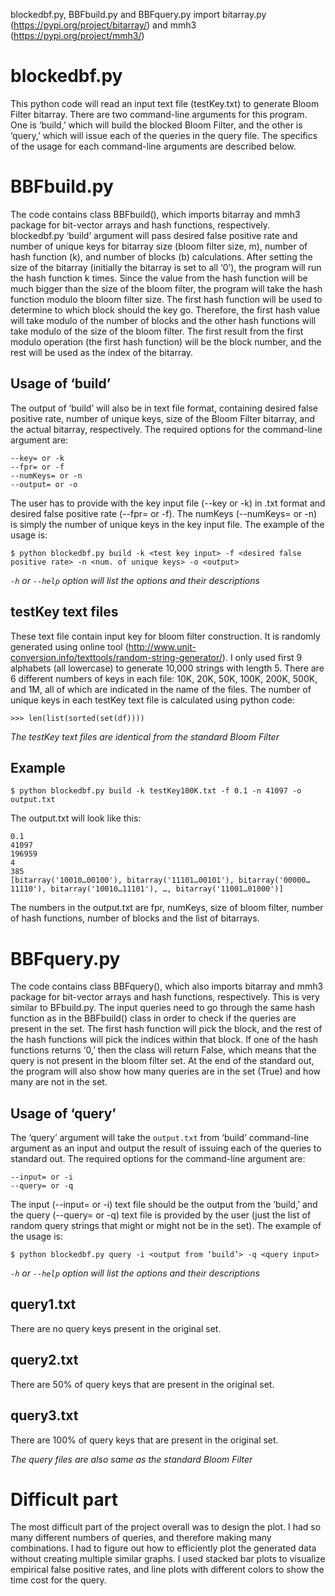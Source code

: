 blockedbf.py, BBFbuild.py and BBFquery.py import bitarray.py (https://pypi.org/project/bitarray/) and mmh3 (https://pypi.org/project/mmh3/) 

# blockedbf.py

This python code will read an input text file (testKey.txt) to generate Bloom Filter bitarray. There are two command-line arguments for this program. One is ‘build,’ which will build the blocked Bloom Filter, and the other is ‘query,’ which will issue each of the queries in the query file. The specifics of the usage for each command-line arguments are described below. 

# BBFbuild.py

The code contains class BBFbuild(), which imports bitarray and mmh3 package for bit-vector arrays and hash functions, respectively. blockedbf.py ‘build’ argument will pass desired false positive rate and number of unique keys for bitarray size (bloom filter size, m), number of hash function (k), and number of blocks (b) calculations. After setting the size of the bitarray (initially the bitarray is set to all ‘0’), the program will run the hash function k times. Since the value from the hash function will be much bigger than the size of the bloom filter, the program will take the hash function modulo the bloom filter size. The first hash function will be used to determine to which block should the key go. Therefore, the first hash value will take modulo of the number of blocks and the other hash functions will take modulo of the size of the bloom filter. The first result from the first modulo operation (the first hash function) will be the block number, and the rest will be used as the index of the bitarray. 

## Usage of ‘build’

The output of ‘build’ will also be in text file format, containing desired false positive rate, number of unique keys, size of the Bloom Filter bitarray, and the actual bitarray, respectively.
The required options for the command-line argument are:

```
--key= or -k
--fpr= or -f
--numKeys= or -n
--output= or -o
```

The user has to provide with the key input file (--key or -k) in .txt format and desired false positive rate (--fpr= or -f). The numKeys (--numKeys= or -n) is simply the number of unique keys in the key input file. The example of the usage is: 

```
$ python blockedbf.py build -k <test key input> -f <desired false positive rate> -n <num. of unique keys> -o <output>
```

*`-h` or `--help` option will list the options and their descriptions*

## testKey text files

These text file contain input key for bloom filter construction. It is randomly generated using online tool (http://www.unit-conversion.info/texttools/random-string-generator/). I only used first 9 alphabets (all lowercase) to generate 10,000 strings with length 5. There are 6 different numbers of keys in each file: 10K, 20K, 50K, 100K, 200K, 500K, and 1M, all of which are indicated in the name of the files. The number of unique keys in each testKey text file is calculated using python code:

```
>>> len(list(sorted(set(df))))
```
*The testKey text files are identical from the standard Bloom Filter*

## Example

```
$ python blockedbf.py build -k testKey100K.txt -f 0.1 -n 41097 -o output.txt
```
The output.txt will look like this:
```
0.1
41097
196959
4
385 
[bitarray('10010…00100'), bitarray('11101…00101'), bitarray('00000…11110'), bitarray('10010…11101'), …, bitarray('11001…01000')]
```
The numbers in the output.txt are fpr, numKeys, size of bloom filter, number of hash functions, number of blocks and the list of bitarrays.

# BBFquery.py

The code contains class BBFquery(), which also imports bitarray and mmh3 package for bit-vector arrays and hash functions, respectively. This is very similar to BFbuild.py. The input queries need to go through the same hash function as in the BBFbuild() class in order to check if the queries are present in the set. The first hash function will pick the block, and the rest of the hash functions will pick the indices within that block. If one of the hash functions returns ‘0,’ then the class will return False, which means that the query is not present in the bloom filter set. At the end of the standard out, the program will also show how many queries are in the set (True) and how many are not in the set. 

## Usage of ‘query’

The ‘query’ argument will take the `output.txt` from ‘build’ command-line argument as an input and output the result of issuing each of the queries to standard out. 
The required options for the command-line argument are:

```
--input= or -i
--query= or -q
```

The input (--input= or -i) text file should be the output from the ‘build,’ and the query (--query= or -q) text file is provided by the user (just the list of random query strings that might or might not be in the set). The example of the usage is:

```
$ python blockedbf.py query -i <output from ‘build’> -q <query input>
```

*`-h` or `--help` option will list the options and their descriptions*

## query1.txt

There are no query keys present in the original set.

## query2.txt

There are 50% of query keys that are present in the original set.

## query3.txt

There are 100% of query keys that are present in the original set.

*The query files are also same as the standard Bloom Filter*

# Difficult part

The most difficult part of the project overall was to design the plot. I had so many different numbers of queries, and therefore making many combinations. I had to figure out how to efficiently plot the generated data without creating multiple similar graphs. I used stacked bar plots to visualize empirical false positive rates, and line plots with different colors to show the time cost for the query. 
